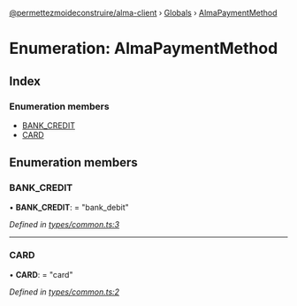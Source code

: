 [@permettezmoideconstruire/alma-client](../README.md) › [Globals](../globals.md) › [AlmaPaymentMethod](almapaymentmethod.md)

# Enumeration: AlmaPaymentMethod

## Index

### Enumeration members

* [BANK_CREDIT](almapaymentmethod.md#bank_credit)
* [CARD](almapaymentmethod.md#card)

## Enumeration members

###  BANK_CREDIT

• **BANK_CREDIT**: = "bank_debit"

*Defined in [types/common.ts:3](https://github.com/permettez-moi-de-construire/alma-client/blob/299dafb/src/types/common.ts#L3)*

___

###  CARD

• **CARD**: = "card"

*Defined in [types/common.ts:2](https://github.com/permettez-moi-de-construire/alma-client/blob/299dafb/src/types/common.ts#L2)*
